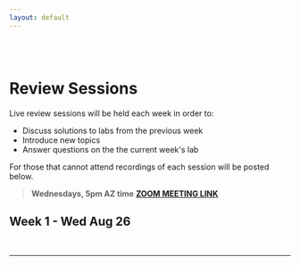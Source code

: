```yaml
---
layout: default
---
```


<div class = "uk-container uk-container-small">
  
<br><br>

# Review Sessions 

Live review sessions will be held each week in order to: 

* Discuss solutions to labs from the previous week 
* Introduce new topics 
* Answer questions on the the current week's lab 

For those that cannot attend recordings of each session will be posted below. 

> **Wednesdays, 5pm AZ time**
> [**ZOOM MEETING LINK**](https://asu.zoom.us/j/93504639301)



## Week 1 - Wed Aug 26




<br>
<hr>
<br>

</div>

<br> 
<br> 
